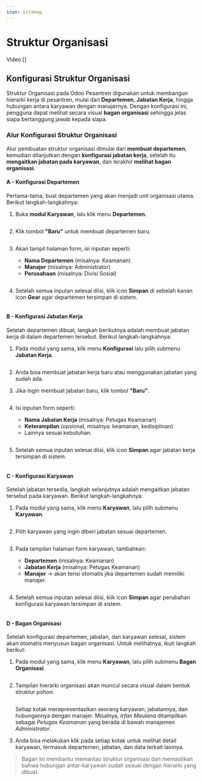 ```yaml
---
icon: sitemap
---
```


# Struktur Organisasi

Video \[]

## Konfigurasi Struktur Organisasi

Struktur Organisasi pada Odoo Pesantren digunakan untuk membangun hierarki kerja di pesantren, mulai dari **Departemen**, **Jabatan Kerja**, hingga hubungan antara karyawan dengan manajernya. Dengan konfigurasi ini, pengguna dapat melihat secara visual **bagan organisasi** sehingga jelas siapa bertanggung jawab kepada siapa.

### Alur Konfigurasi Struktur Organisasi

Alur pembuatan struktur organisasi dimulai dari **membuat departemen**, kemudian dilanjutkan dengan **konfigurasi jabatan kerja**, setelah itu **mengaitkan jabatan pada karyawan**, dan terakhir **melihat bagan organisasi**.

#### A - Konfigurasi Departemen

Pertama-tama, buat departemen yang akan menjadi unit organisasi utama. Berikut langkah-langkahnya:

1.  Buka **modul Karyawan**, lalu klik menu **Departemen**.

    <figure><img src="../../.gitbook/assets/images-89.PNG" alt=""><figcaption></figcaption></figure>


2.  Klik tombol **"Baru"** untuk membuat departemen baru.

    <figure><img src="../../.gitbook/assets/images-90 (1).png" alt=""><figcaption></figcaption></figure>


3.  Akan tampil halaman form, isi inputan seperti:

    * **Nama Departemen** (misalnya: Keamanan)
    * **Manajer** (misalnya: Administrator)
    * **Perusahaan** (misalnya: Divisi Sosial)

    <figure><img src="../../.gitbook/assets/images-91.PNG" alt=""><figcaption></figcaption></figure>


4.  Setelah semua inputan selesai diisi, klik icon **Simpan** di sebelah kanan icon **Gear** agar departemen tersimpan di sistem.

    <figure><img src="../../.gitbook/assets/images-92.png" alt=""><figcaption></figcaption></figure>



#### B - Konfigurasi Jabatan Kerja

Setelah departemen dibuat, langkah berikutnya adalah membuat jabatan kerja di dalam departemen tersebut. Berikut langkah-langkahnya:

1.  Pada modul yang sama, klik menu **Konfigurasi** lalu pilih submenu **Jabatan Kerja**.

    <figure><img src="../../.gitbook/assets/images-101.png" alt=""><figcaption></figcaption></figure>


2. Anda bisa membuat jabatan kerja baru atau menggunakan jabatan yang sudah ada.
3.  Jika ingin membuat jabatan baru, klik tombol **"Baru"**.

    <figure><img src="../../.gitbook/assets/images-88.png" alt=""><figcaption></figcaption></figure>


4.  Isi inputan form seperti:

    * **Nama Jabatan Kerja** (misalnya: Petugas Keamanan)
    * **Keterampilan** (opsional, misalnya: keamanan, kedisiplinan)
    * Lainnya sesuai kebutuhan.

    <figure><img src="../../.gitbook/assets/images-93.png" alt=""><figcaption></figcaption></figure>


5.  Setelah semua inputan selesai diisi, klik icon **Simpan** agar jabatan kerja tersimpan di sistem.

    <figure><img src="../../.gitbook/assets/images-94.png" alt=""><figcaption></figcaption></figure>



#### C - Konfigurasi Karyawan

Setelah jabatan tersedia, langkah selanjutnya adalah mengaitkan jabatan tersebut pada karyawan. Berikut langkah-langkahnya:

1.  Pada modul yang sama, klik menu **Karyawan**, lalu pilih submenu **Karyawan**.

    <figure><img src="../../.gitbook/assets/images-95.png" alt=""><figcaption></figcaption></figure>


2.  Pilih karyawan yang ingin diberi jabatan sesuai departemen.

    <figure><img src="../../.gitbook/assets/images-96.png" alt=""><figcaption></figcaption></figure>


3.  Pada tampilan halaman form karyawan, tambahkan:

    * **Departemen** (misalnya: Keamanan)
    * **Jabatan Kerja** (misalnya: Petugas Keamanan)
    * **Manajer** → akan terisi otomatis jika departemen sudah memiliki manajer.

    <figure><img src="../../.gitbook/assets/images-97.png" alt=""><figcaption></figcaption></figure>


4.  Setelah semua inputan selesai diisi, klik icon **Simpan** agar perubahan konfigurasi karyawan tersimpan di sistem.

    <figure><img src="../../.gitbook/assets/images-98.png" alt=""><figcaption></figcaption></figure>



#### D - Bagan Organisasi

Setelah konfigurasi departemen, jabatan, dan karyawan selesai, sistem akan otomatis menyusun bagan organisasi. Untuk melihatnya, ikuti langkah berikut:

1.  Pada modul yang sama, klik menu **Karyawan**, lalu pilih submenu **Bagan Organisasi**.

    <figure><img src="../../.gitbook/assets/images-99.png" alt=""><figcaption></figcaption></figure>


2.  Tampilan hierarki organisasi akan muncul secara visual dalam bentuk struktur pohon.

    <figure><img src="../../.gitbook/assets/images-100.png" alt=""><figcaption></figcaption></figure>

    Setiap kotak merepresentasikan seorang karyawan, jabatannya, dan hubungannya dengan manajer. Misalnya, _Irfan Maulana_ ditampilkan sebagai _Petugas Keamanan_ yang berada di bawah manajemen _Administrator_.
3. Anda bisa melakukan klik pada setiap kotak untuk melihat detail karyawan, termasuk departemen, jabatan, dan data terkait lainnya.

> Bagan ini membantu memantau struktur organisasi dan memastikan bahwa hubungan antar-karyawan sudah sesuai dengan hierarki yang dibuat.
